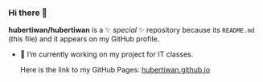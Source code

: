 ### Hi there 👋


**hubertiwan/hubertiwan** is a ✨ _special_ ✨ repository because its `README.md` (this file) and it appears on my GitHub profile.

- 🔭 I’m currently working on my project for IT classes.

  Here is the link to my GitHub Pages: [hubertiwan.github.io](https://hubertiwan.github.io/)
